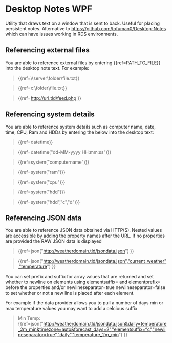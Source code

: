 ﻿# Desktop Notes WPF

Utility that draws text on a window that is sent to back. Useful for placing persistent notes. Alternative to https://github.com/tofuman0/Desktop-Notes which can have issues working in RDS environments.

## Referencing external files

You are able to reference external files by entering \{\{ref=PATH_TO_FILE\}\} into the desktop note text. For example:
> \{\{ref=\\\\server\\folder\\file.txt\}\}

> \{\{ref=c:\\folder\\file.txt\}\}

> \{\{ref=http://url.tld/feed.php \}\}

## Referencing system details

You are able to reference system details such as computer name, date, time, CPU, Ram and HDDs by entering the below into the desktop text:

> \{\{ref=datetime\}\}

> \{\{ref=datetime("dd-MM-yyyy HH:mm:ss")\}\}

> \{\{ref=system("computername")\}\}

> \{\{ref=system("ram")\}\}

> \{\{ref=system("cpu")\}\}

> \{\{ref=system("hdd")\}\}

> \{\{ref=system("hdd","c","d")\}\}

## Referencing JSON data

You are able to reference JSON data obtained via HTTP(S). Nested values are accessible by adding the property names after the URL. If no properties are provided the RAW JSON data is displayed

> \{\{ref=json("http://weatherdomain.tld/jsondata.json") \}\}

> \{\{ref=json("http://weatherdomain.tld/jsondata.json","current_weather","temperature") \}\}

You can set prefix and suffix for array values that are returned and set whether to newline on elements using elementsuffix= and elementprefix= before the properties and/or newlineseparator=true newlineseparator=false to set whether or not a new line is placed after each element.

For example if the data provider allows you to pull a number of days min or max temperature values you may want to add a celcious suffix

> Min Temp: \{\{ref=json("http://weatherdomain.tld/jsondata.json&daily=temperature_2m_min&timezone=auto&forecast_days=2","elementsuffix=°c","newlineseparator=true","daily","temperature_2m_min") \}\}
